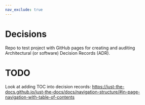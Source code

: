 ```yaml
---
nav_exclude: true
---
```


# Decisions
Repo to test project with GitHub pages for creating and auditing Architectural (or software) Decision Records (ADR).

# TODO
Look at adding TOC into decision records: https://just-the-docs.github.io/just-the-docs/docs/navigation-structure/#in-page-navigation-with-table-of-contents
